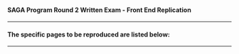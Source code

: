 #### SAGA Program Round 2 Written Exam - Front End Replication

---
#### The specific pages to be reproduced are listed below: 
---

